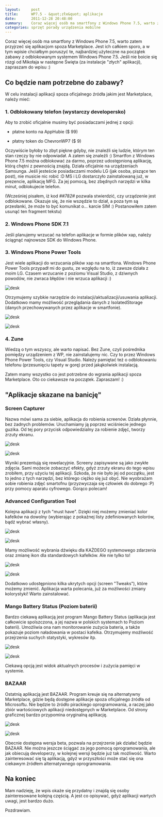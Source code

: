 ```yaml
---
layout:     post
title:      WP7.5 - &quot;złe&quot; aplikacje
date:       2011-12-28 20:48:00
summary:    Coraz więcej osób ma smartfony z Windows Phone 7.5, warto zatem przyjrzeć się aplikacjom spoza Marketplace. Jest ich całkiem sporo, a w tym wpisie chciałbym poruszyć te, najbardziej użyteczne na początek zabawy z odblokowanym systemem Windows Phone 7.5. Jeśli nie boicie się rózgi od Mikołaja w następne Święta (za instalacje "złych" aplikacji), zapraszam do wpisu  — )Co będzie nam potrzebne do zabawy...
categories: sprzęt porady urządzenia mobilne
---
```




Coraz więcej osób ma smartfony z Windows Phone 7.5, warto zatem przyjrzeć się aplikacjom spoza Marketplace. Jest ich całkiem sporo, a w tym wpisie chciałbym poruszyć te, najbardziej użyteczne na początek zabawy z odblokowanym systemem Windows Phone 7.5. Jeśli nie boicie się rózgi od Mikołaja w następne Święta (za instalacje "złych" aplikacji), zapraszam do wpisu :)


## Co będzie nam potrzebne do zabawy?



W celu instalacji aplikacji spoza oficjalnego źródła jakim jest Marketplace, należy mieć:


### 1. Odblokowany telefon (wystarczy developersko)


Aby to zrobić oficjalnie musimy być posiadaczami jednej z opcji:


  * płatne konto na AppHubie ($ 99)



  * płatny token do ChevronWP7 ($ 9)


Oczywiście byłoby to zbyt piękne gdyby, nie znaleźli się ludzie, którym ten stan rzeczy by nie odpowiadał. A zatem się znaleźli :) Smartfon z Windows Phone 7.5 można odblokować za darmo, poprzez udostępnioną aplikację, którą chętni z pewnością znajdą. Działa oficjalnie na urządzeniach Samsunga. Jeśli jesteście posiadaczami modelu LG (jak osoba, piszące ten post), nie musicie nic robić :D MS i LG dostarczyło zainstalowaną już, w prezencie, aplikację MFG. Za jej pomocą, bez zbędnych narzędzi w kilka minut, odblokujecie telefon. 

(Wcześniej pisałem, iż kod  *##782#*  pozwala stwierdzić, czy urządzenie jest odblokowane. Okazuje się, że nie wszędzie to dział, a poza tym są przesłanki, że może to być komunikat o... karcie SIM :) Postanowiłem zatem usunąć ten fragment tekstu)


### 2. Windows Phone SDK 7.1
 

Jeśli planujemy wrzucać na telefon aplikacje w formie plików xap, należy ściągnąć najnowsze SDK do Windows Phone.


### 3. Windows Phone Power Tools 
 

Jest wiele aplikacji do wrzucania plików xap na smartfona. Windows Phone Power Tools przypadł mi do gustu, ze względu na to, iż zawsze działa z moim LG. Czasem wrzucanie z poziomu Visual Studio, z dziwnych powodów, nie zwraca błędów i nie wrzuca aplikacji :)


![desk](https://raw.githubusercontent.com/djfoxer/djfoxer.github.io/master/_img/2011-12-28-_155_/g_-_608x405_-_-_29541x20111228193251_0.png)


Otrzymujemy szybkie narzędzie do instalacji/aktualizacji/usuwania aplikacji. Dodatkowo mamy możliwość przeglądania danych z IsolatedStorage (danych przechowywanych przez aplikacje w smartfonie).


![desk](https://raw.githubusercontent.com/djfoxer/djfoxer.github.io/master/_img/2011-12-28-_155_/g_-_608x405_-_-_29541x20111228193334_0.png)


![desk](https://raw.githubusercontent.com/djfoxer/djfoxer.github.io/master/_img/2011-12-28-_155_/g_-_608x405_-_-_29541x20111228193452_0.png)



### 4. Zune
 

Wiedzą o tym wszyscy, ale warto napisać. Bez Zune, czyli pośrednika pomiędzy urządzeniem z WP, nie zainstalujemy nic. Czy to przez Windows Phone Power Tools, czy Visual Studio. Należy pamiętać też o odblokowaniu telefonu (przesunięciu tapety w gorę) przed jakąkolwiek instalacją.

Zatem mamy wszystko co jest potrzebne do wgrania aplikacji spoza Marketplace. Oto co ciekawsze na początek. Zapraszam! :)


## "Aplikacje skazane na banicję"



### Screen Capturer


Nazwa mówi sama za siebie, aplikacja do robienia screenów. Działa płynnie, bez żadnych problemów. Uruchamiamy ją poprzez wciśniecie jednego guzika. Od tej pory przycisk odpowiedzialny za robienie zdjęć, tworzy zrzuty ekranu. 


![desk](https://raw.githubusercontent.com/djfoxer/djfoxer.github.io/master/_img/2011-12-28-_155_/g_-_608x405_-_-_29541x20111228194713_0.png)


![desk](https://raw.githubusercontent.com/djfoxer/djfoxer.github.io/master/_img/2011-12-28-_155_/g_-_608x405_-_-_29541x20111228195842_0.png)


Wyniki prezentują się rewelacyjnie. Screeny zapisywane są jako zwykłe zdjęcia. Sami możecie zobaczyć efekty, gdyż zrzuty ekranu do tego wpisu zrobiłem, przy użyciu tej aplikacji.
Szkoda, że nie było jej od początku, jest to jedno z tych narzędzi, bez którego ciężko się już obyć. Nie wyobrażam sobie robienia zdjęć smartofnu (przyzwyczaja się człowiek do dobrego :P) przy pomocy aparatu cyfrowego. Gorąco polecam!


### Advanced Configuration Tool
 

Kolejna aplikacji z tych "must have". Dzięki niej możemy zmieniać kolor kafelków na dowolny (wybierając z pokaźnej listy zdefiniowanych kolorów, bądź wybrać własny). 



![desk](https://raw.githubusercontent.com/djfoxer/djfoxer.github.io/master/_img/2011-12-28-_155_/g_-_608x405_-_-_29541x20111228200539_0.png)


![desk](https://raw.githubusercontent.com/djfoxer/djfoxer.github.io/master/_img/2011-12-28-_155_/g_-_608x405_-_-_29541x20111228200559_0.png)


Mamy możliwość wybrania dźwięku dla KAŻDEGO systemowego zdarzenia oraz zmianę ikon dla standardowych kafelków. Ale nie tylko to!


![desk](https://raw.githubusercontent.com/djfoxer/djfoxer.github.io/master/_img/2011-12-28-_155_/g_-_608x405_-_-_29541x20111228200610_0.png)


![desk](https://raw.githubusercontent.com/djfoxer/djfoxer.github.io/master/_img/2011-12-28-_155_/g_-_608x405_-_-_29541x20111228200539_0.png)


Dodatkowo udostępniono kilka ukrytych opcji (screen "Tweaks"), które możemy zmienić.
Aplikacja warta polecania, już za możliwości zmiany kolorystyki! Warto zainstalować.


### Mango Battery Status (Poziom baterii)


Bardzo ciekawą aplikacją jest program Mango Battery Status (aplikacja jest całkowicie spolszczona, a jej nazwa w polskich systemach to Poziom baterii). Umożliwia ona nam monitorowanie zużycia bateria, a także pokazuje poziom naładowania w postaci kafelka. Otrzymujemy możliwość przejrzenia suchych statystyki, wykresów itp.



![desk](https://raw.githubusercontent.com/djfoxer/djfoxer.github.io/master/_img/2011-12-28-_155_/g_-_608x405_-_-_29541x20111228202532_0.png)


![desk](https://raw.githubusercontent.com/djfoxer/djfoxer.github.io/master/_img/2011-12-28-_155_/g_-_608x405_-_-_29541x20111228202546_0.png)


Ciekawą opcją jest widok aktualnych procesów i zużycia pamięci w systemie. 


### BAZAAR


Ostatnią aplikacją jest BAZAAR. Program kreuje się na alternatywny Marketplace, gdzie będą dostępne aplikacje spoza oficjalnego źródła od Microsoftu. Nie będzie to źródło pirackiego oprogramowania, a raczej jako zbiór wartościowych aplikacji niedostępnych w Marketplace. Od strony graficznej bardzo przypomina oryginalną aplikację.


![desk](https://raw.githubusercontent.com/djfoxer/djfoxer.github.io/master/_img/2011-12-28-_155_/g_-_608x405_-_-_29541x20111228203019_0.png)


![desk](https://raw.githubusercontent.com/djfoxer/djfoxer.github.io/master/_img/2011-12-28-_155_/g_-_608x405_-_-_29541x20111228203033_0.png)


Obecnie dostępna wersja beta, pozwala na przejrzenie jak działać będzie BAZAAR. Nie można jeszcze ściągać za jego pomocą oprogramowania, ale jak obiecują developerzy, w kolejnej wersji będzie już tak możliwość. Warto zainteresować się  tą aplikacją, gdyż w przyszłości może stać się ona ciekawym źródłem alternatywnego oprogramowania.



## Na koniec


Mam nadzieję, że wpis okaże się przydatny i znajdą się osoby zainteresowane kolejną częścią. A jest co opisywać, gdyż aplikacji wartych uwagi, jest bardzo dużo.

Pozdrawiam.